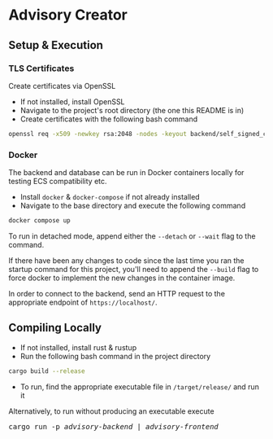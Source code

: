 # Advisory Creator

<!-- ## Project Details -->

## Setup & Execution

### TLS Certificates

Create certificates via OpenSSL

- If not installed, install OpenSSL
- Navigate to the project's root directory (the one this README is in)
- Create certificates with the following bash command

```bash
openssl req -x509 -newkey rsa:2048 -nodes -keyout backend/self_signed_certs/key.pem -out backend/self_signed_certs/cert.pem
```

### Docker

The backend and database can be run in Docker containers locally for testing ECS compatibility etc.

- Install `docker` & `docker-compose` if not already installed
- Navigate to the base directory and execute the following command

```bash
docker compose up
```

To run in detached mode, append either the `--detach` or `--wait` flag to the command.

If there have been any changes to code since the last time you ran the startup command for this project, you'll need to append the `--build` flag to force docker to implement the new changes in the container image.

In order to connect to the backend, send an HTTP request to the appropriate endpoint of `https://localhost/`.

## Compiling Locally

- If not installed, install rust & rustup
- Run the following bash command in the project directory

```bash
cargo build --release
```

- To run, find the appropriate executable file in `/target/release/` and run it

Alternatively, to run without producing an executable execute

<pre>
cargo run -p <i>advisory-backend</i> | <i>advisory-frontend</i>
</pre>
